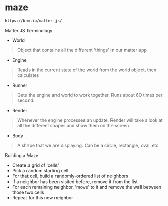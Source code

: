 # maze
    https://brm.io/matter-js/
    
Matter JS Terminology

- World 
> Object that contains all the different 'things' in our matter app   
- Engine
> Reads in the current state of the world from the world object, then calculates
- Runner
> Gets the engine and world to work together. Runs about 60 times per second.
- Render
> Whenever the engine processes an update, Render will take a look at all the different shapes and show them on the screen
- Body
> A shape that we are displaying. Can be a circle, rectangle, oval, etc

Building a Maze

- Create a grid of 'cells'
- Pick a random starting cell
- For that cell, build a randomly-ordered list of neighbors
- If a neighbor has been visited before, remove it from the list
- For each remaining neighbor, 'move' to it and remove the wall between those two cells
- Repeat for this new neighbor